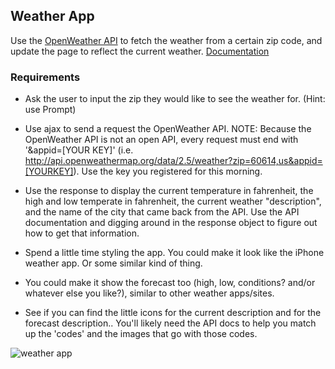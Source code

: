 ## Weather App

Use the [OpenWeather API](http://openweathermap.org/current) to fetch the weather from a certain zip code, and update the page to reflect the current weather. [Documentation](http://openweathermap.org/current)

### Requirements
- Ask the user to input the zip they would like to see the weather for. (Hint: use Prompt)

- Use ajax to send a request the OpenWeather API.
NOTE: Because the OpenWeather API is not an open API, every request must end with '&appid=[YOUR KEY]' (i.e. http://api.openweathermap.org/data/2.5/weather?zip=60614,us&appid=[YOURKEY]).  Use the key you registered for this morning.

- Use the response to display the current temperature in fahrenheit, the high and low temperate in fahrenheit, the current weather "description", and the name of the city that came back from the API.  Use the API documentation and digging around in the response object to figure out how to get that information.

- Spend a little time styling the app. You could make it look like the iPhone weather app. Or some similar kind of thing.

- You could make it show the forecast too (high, low, conditions?  and/or whatever else you like?), similar to other weather apps/sites.

- See if you can find the little icons for the current description and for the forecast description..  You'll likely need the API docs to help you match up the 'codes' and the images that go with those codes. 

![weather app](https://i.imgur.com/bN39xEv.png)

